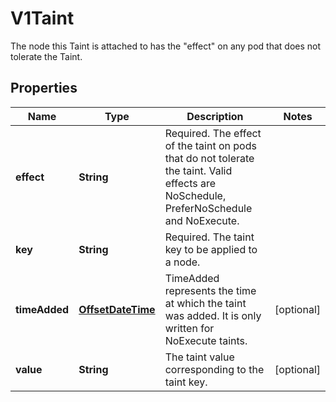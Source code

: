 

# V1Taint

The node this Taint is attached to has the \"effect\" on any pod that does not tolerate the Taint.
## Properties

Name | Type | Description | Notes
------------ | ------------- | ------------- | -------------
**effect** | **String** | Required. The effect of the taint on pods that do not tolerate the taint. Valid effects are NoSchedule, PreferNoSchedule and NoExecute.   | 
**key** | **String** | Required. The taint key to be applied to a node. | 
**timeAdded** | [**OffsetDateTime**](OffsetDateTime.md) | TimeAdded represents the time at which the taint was added. It is only written for NoExecute taints. |  [optional]
**value** | **String** | The taint value corresponding to the taint key. |  [optional]



